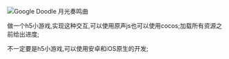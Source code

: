 ![Google Doodle 月光奏鸣曲](./imgs/moon.png)

做一个h5小游戏,实现这种交互,可以使用原声js也可以使用cocos;加载所有资源之前给出进度;

不一定要是h5小游戏,可以使用安卓和iOS原生的开发;